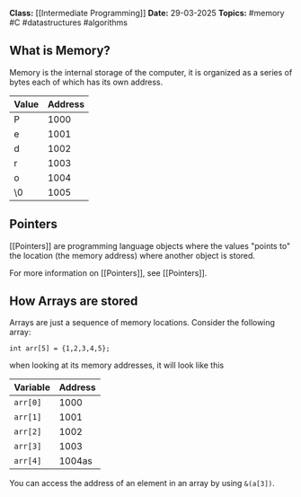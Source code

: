 **Class:** [[Intermediate Programming]]
**Date:** 29-03-2025
**Topics:**  #memory #C #datastructures #algorithms


## What is Memory?
Memory is the internal storage of the computer, it is organized as a series of bytes each of which has its own address.

| Value | Address |
| ----- | ------- |
| P     | 1000    |
| e     | 1001    |
| d     | 1002    |
| r     | 1003    |
| o     | 1004    |
| \0    | 1005    |
## Pointers
[[Pointers]] are programming language objects where the values "points to" the location (the memory address) where another object is stored.

For more information on [[Pointers]], see [[Pointers]].

## How Arrays are stored
Arrays are just a sequence of memory locations.
Consider the following array:
```
int arr[5] = {1,2,3,4,5};
```
when looking at its memory addresses, it will look like this

| Variable | Address |
| -------- | ------- |
| `arr[0]` | 1000    |
| `arr[1]` | 1001    |
| `arr[2]` | 1002    |
| `arr[3]` | 1003    |
| `arr[4]` | 1004as  |
You can access the address of an element in an array by using `&(a[3])`.

